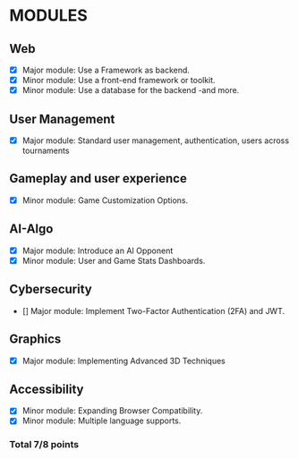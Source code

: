 # MODULES

## Web
- [x] Major module: Use a Framework as backend.
- [x] Minor module: Use a front-end framework or toolkit.
- [x] Minor module: Use a database for the backend -and more.

## User Management
- [x] Major module: Standard user management, authentication, users across tournaments

## Gameplay and user experience
- [x] Minor module: Game Customization Options.

## AI-Algo
- [x] Major module: Introduce an AI Opponent
- [x] Minor module: User and Game Stats Dashboards.

## Cybersecurity
- [] Major module: Implement Two-Factor Authentication (2FA) and JWT.

## Graphics
- [x] Major module: Implementing Advanced 3D Techniques

## Accessibility
- [x] Minor module: Expanding Browser Compatibility.
- [x] Minor module: Multiple language supports.

### Total 7/8 points